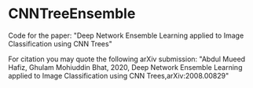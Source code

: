# CNNTreeEnsemble
Code for the paper: "Deep Network Ensemble Learning applied to Image Classification using CNN Trees"

For citation you may quote the following arXiv submission:
"Abdul Mueed Hafiz, Ghulam Mohiuddin Bhat, 2020, Deep Network Ensemble Learning applied to Image Classification using CNN Trees,arXiv:2008.00829"
